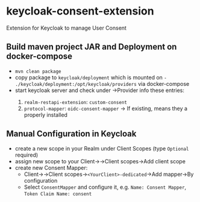 # keycloak-consent-extension
Extension for Keycloak to manage User Consent

## Build maven project JAR and Deployment on docker-compose
- `mvn clean package`
- copy package to `keycloak/deployment` which is mounted on `- ./keycloak/deployment:/opt/keycloak/providers` via docker-compose
- start keycloak server and check under <YourRealm>->Provider info these entries:
    1. `realm-restapi-extension`: `custom-consent`
    2. `protocol-mapper`: `oidc-consent-mapper`
    -> If existing, means they a properly installed

## Manual Configuration in Keycloak
- create a new scope in your Realm under Client Scopes (type `Optional` required)
- assign new scope to your Client-><YourClient>->Client scopes->Add client scope
- create new Consent Mapper:
    - Client-><YourClient>->Client scopes->`<YourClient>-dedicated`->Add mapper->By configuration
    - Select `ConsentMapper` and configure it, e.g. `Name: Consent Mapper`, `Token Claim Name: consent`
